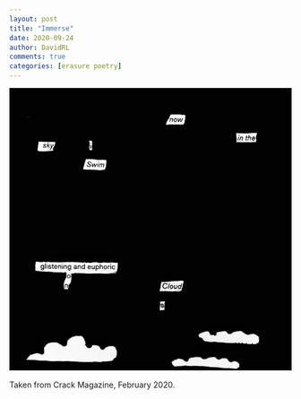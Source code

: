 ```yaml
---
layout: post
title: "Immerse"
date: 2020-09-24
author: DavidRL
comments: true
categories: [erasure poetry]
---
```

<img src="/assets/images/articles/immerse.jpeg" class="responsive"><br>

Taken from Crack Magazine, February 2020.
